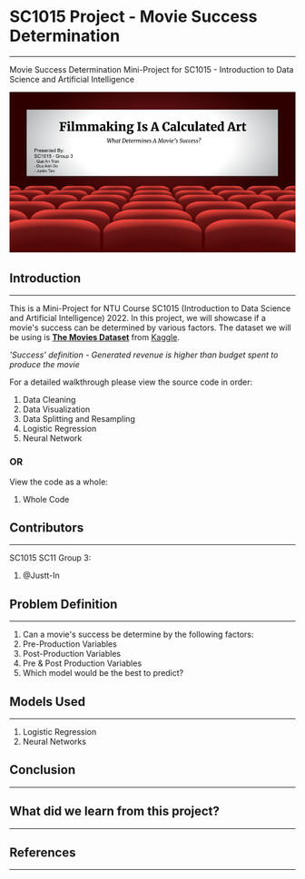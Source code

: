 # SC1015 Project - Movie Success Determination
***
Movie Success Determination Mini-Project for SC1015 - Introduction to Data Science and Artificial Intelligence

![](https://github.com/SC11-Grp3/SC1015-Movie-Success/blob/main/SC1015(1).png)

## Introduction
***
This is a Mini-Project for NTU Course SC1015 (Introduction to Data Science and Artificial Intelligence) 2022. In this project, we will showcase if a movie's success can be determined by various factors. The dataset we will be using is [**The Movies Dataset**](https://www.kaggle.com/datasets/rounakbanik/the-movies-dataset) from [Kaggle](https://www.kaggle.com/).

*'Success' definition - Generated revenue is higher than budget spent to produce the movie*

For a detailed walkthrough please view the source code in order:
1. Data Cleaning
2. Data Visualization
3. Data Splitting and Resampling
4. Logistic Regression
5. Neural Network

### OR


View the code as a whole:
1. Whole Code

## Contributors
***
SC1015 SC11 Group 3:
1. @Justt-In

## Problem Definition
***
1. Can a movie's success be determine by the following factors:
 1. Pre-Production Variables
 2. Post-Production Variables
 3. Pre & Post Production Variables
2. Which model would be the best to predict?

## Models Used
***
1. Logistic Regression
2. Neural Networks

## Conclusion
***

## What did we learn from this project?
***

## References
***
